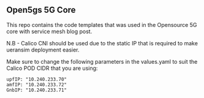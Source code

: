 ## Open5gs 5G Core

This repo contains the code templates that was used in the Opensource 5G core with service mesh blog post.

N.B - Calico CNI should be used due to the static IP that is required to make ueransim deployment easier.

Make sure to change the following parameters in the values.yaml to suit the Calico POD CIDR that you are using:

```
upfIP: "10.240.233.70"    
amfIP: "10.240.233.72"
GnbIP: "10.240.233.71"
```